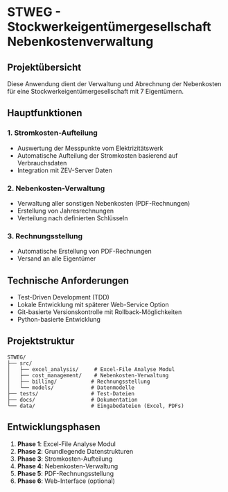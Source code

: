 # STWEG - Stockwerkeigentümergesellschaft Nebenkostenverwaltung

## Projektübersicht

Diese Anwendung dient der Verwaltung und Abrechnung der Nebenkosten für eine Stockwerkeigentümergesellschaft mit 7 Eigentümern.

## Hauptfunktionen

### 1. Stromkosten-Aufteilung
- Auswertung der Messpunkte vom Elektrizitätswerk
- Automatische Aufteilung der Stromkosten basierend auf Verbrauchsdaten
- Integration mit ZEV-Server Daten

### 2. Nebenkosten-Verwaltung
- Verwaltung aller sonstigen Nebenkosten (PDF-Rechnungen)
- Erstellung von Jahresrechnungen
- Verteilung nach definierten Schlüsseln

### 3. Rechnungsstellung
- Automatische Erstellung von PDF-Rechnungen
- Versand an alle Eigentümer

## Technische Anforderungen

- Test-Driven Development (TDD)
- Lokale Entwicklung mit späterer Web-Service Option
- Git-basierte Versionskontrolle mit Rollback-Möglichkeiten
- Python-basierte Entwicklung

## Projektstruktur

```
STWEG/
├── src/
│   ├── excel_analysis/     # Excel-File Analyse Modul
│   ├── cost_management/    # Nebenkosten-Verwaltung
│   ├── billing/           # Rechnungsstellung
│   └── models/            # Datenmodelle
├── tests/                 # Test-Dateien
├── docs/                  # Dokumentation
└── data/                  # Eingabedateien (Excel, PDFs)
```

## Entwicklungsphasen

1. **Phase 1**: Excel-File Analyse Modul
2. **Phase 2**: Grundlegende Datenstrukturen
3. **Phase 3**: Stromkosten-Aufteilung
4. **Phase 4**: Nebenkosten-Verwaltung
5. **Phase 5**: PDF-Rechnungsstellung
6. **Phase 6**: Web-Interface (optional)
